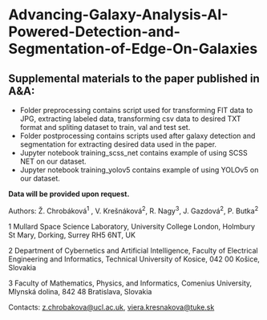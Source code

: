 # Advancing-Galaxy-Analysis-AI-Powered-Detection-and-Segmentation-of-Edge-On-Galaxies

## Supplemental materials to the paper published in A&A:

- Folder preprocessing contains script used for transforming FIT data to JPG, extracting labeled data, transforming csv data to desired TXT format and spliting dataset to train, val and test set.
- Folder postprocessing contains scripts used after galaxy detection and segmentation for extracting desired data used in the paper.
- Jupyter notebook training_scss_net contains example of using SCSS NET on our dataset.
- Jupyter notebook training_yolov5 contains example of using YOLOv5 on our dataset.

**Data will be provided upon request.**


Authors: Ž. Chrobáková<sup>1</sup> , V. Krešnáková<sup>2</sup>, R. Nagy<sup>3</sup>, J. Gazdová<sup>2</sup>, P. Butka<sup>2</sup>

1  Mullard Space Science Laboratory, University College London, Holmbury St Mary, Dorking, Surrey RH5 6NT, UK

2 Department of Cybernetics and Artificial Intelligence, Faculty of Electrical Engineering and Informatics, Technical University of
Kosice, 042 00 Košice, Slovakia

3 Faculty of Mathematics, Physics, and Informatics, Comenius University, Mlynská dolina, 842 48 Bratislava, Slovakia

Contacts: <z.chrobakova@ucl.ac.uk>, <viera.kresnakova@tuke.sk>
